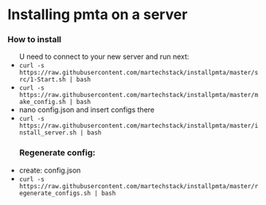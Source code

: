 <h1>Installing pmta on a server</h1>

<h3>How to install</h3>
<ul>
U need to connect to your new server and run next:
<li>
    <code>curl -s https://raw.githubusercontent.com/martechstack/installpmta/master/src/1-Start.sh | bash</code>
</li>
<li>
    <code>curl -s https://raw.githubusercontent.com/martechstack/installpmta/master/make_config.sh | bash</code>
</li>
<li>nano config.json and insert configs there</li>
<li>
    <code>curl -s https://raw.githubusercontent.com/martechstack/installpmta/master/install_server.sh | bash</code>    
</li>
</ul>


<ul>
<h3>Regenerate config:</h3>
<li>create: config.json</li>
    <li>
        <code>curl -s https://raw.githubusercontent.com/martechstack/installpmta/master/regenerate_configs.sh | bash</code>
    </li>
</ul>
